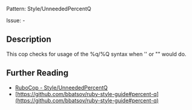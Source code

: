 Pattern: Style/UnneededPercentQ

Issue: -

## Description

This cop checks for usage of the %q/%Q syntax when '' or "" would do.

## Further Reading

* [RuboCop - Style/UnneededPercentQ](https://rubocop.readthedocs.io/en/latest/cops_style/#styleunneededpercentq)
* [https://github.com/bbatsov/ruby-style-guide#percent-q](https://github.com/bbatsov/ruby-style-guide#percent-q)
